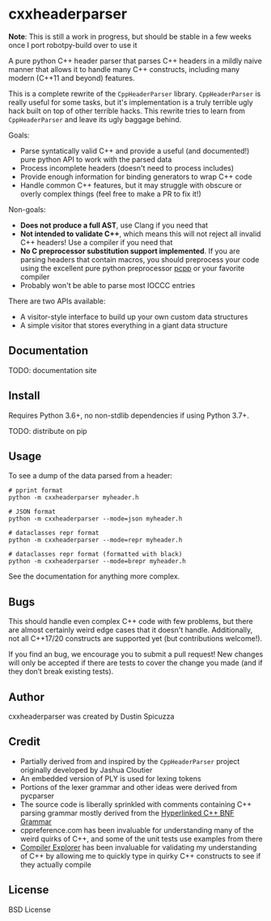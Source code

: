 cxxheaderparser
===============

**Note**: This is still a work in progress, but should be stable in a few weeks
once I port robotpy-build over to use it

A pure python C++ header parser that parses C++ headers in a mildly naive
manner that allows it to handle many C++ constructs, including many modern
(C++11 and beyond) features.

This is a complete rewrite of the `CppHeaderParser` library. `CppHeaderParser`
is really useful for some tasks, but it's implementation is a truly terrible
ugly hack built on top of other terrible hacks. This rewrite tries to learn
from `CppHeaderParser` and leave its ugly baggage behind.

Goals:

* Parse syntatically valid C++ and provide a useful (and documented!) pure
  python API to work with the parsed data
* Process incomplete headers (doesn't need to process includes)
* Provide enough information for binding generators to wrap C++ code
* Handle common C++ features, but it may struggle with obscure or overly
  complex things (feel free to make a PR to fix it!)

Non-goals:

* **Does not produce a full AST**, use Clang if you need that
* **Not intended to validate C++**, which means this will not reject all
  invalid C++ headers! Use a compiler if you need that
* **No C preprocessor substitution support implemented**. If you are parsing
  headers that contain macros, you should preprocess your code using the
  excellent pure python preprocessor [pcpp](https://github.com/ned14/pcpp)
  or your favorite compiler
* Probably won't be able to parse most IOCCC entries

There are two APIs available:

* A visitor-style interface to build up your own custom data structures 
* A simple visitor that stores everything in a giant data structure

Documentation
-------------

TODO: documentation site

Install
-------

Requires Python 3.6+, no non-stdlib dependencies if using Python 3.7+.

TODO: distribute on pip

Usage
-----

To see a dump of the data parsed from a header:

```
# pprint format
python -m cxxheaderparser myheader.h

# JSON format
python -m cxxheaderparser --mode=json myheader.h

# dataclasses repr format
python -m cxxheaderparser --mode=repr myheader.h

# dataclasses repr format (formatted with black)
python -m cxxheaderparser --mode=brepr myheader.h
```

See the documentation for anything more complex.

Bugs
----

This should handle even complex C++ code with few problems, but there are
almost certainly weird edge cases that it doesn't handle. Additionally,
not all C++17/20 constructs are supported yet (but contributions welcome!).

If you find an bug, we encourage you to submit a pull request! New
changes will only be accepted if there are tests to cover the change you
made (and if they don’t break existing tests).

Author
------

cxxheaderparser was created by Dustin Spicuzza

Credit
------

* Partially derived from and inspired by the `CppHeaderParser` project
  originally developed by Jashua Cloutier
* An embedded version of PLY is used for lexing tokens
* Portions of the lexer grammar and other ideas were derived from pycparser
* The source code is liberally sprinkled with comments containing C++ parsing
  grammar mostly derived from the [Hyperlinked C++ BNF Grammar](https://www.nongnu.org/hcb/)
* cppreference.com has been invaluable for understanding many of the weird
  quirks of C++, and some of the unit tests use examples from there
* [Compiler Explorer](godbolt.org) has been invaluable for validating my 
  understanding of C++ by allowing me to quickly type in quirky C++
  constructs to see if they actually compile

License
-------

BSD License
